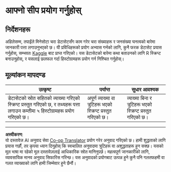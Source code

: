 <!--
CO_OP_TRANSLATOR_METADATA:
{
  "original_hash": "a233d542512136c4dd29aad38ca0175f",
  "translation_date": "2025-08-27T18:25:06+00:00",
  "source_file": "3-Data-Visualization/R/10-visualization-distributions/assignment.md",
  "language_code": "ne"
}
-->
# आफ्नो सीप प्रयोग गर्नुहोस्

## निर्देशनहरू

अहिलेसम्म, तपाईंले मिनेसोटा चरा डेटासेटसँग काम गरेर चरा संख्याहरू र जनसंख्या घनत्वको बारेमा जानकारी पत्ता लगाउनुभएको छ। यी प्रविधिहरूको प्रयोग अभ्यास गर्नको लागि, कुनै फरक डेटासेट प्रयास गर्नुहोस्, सम्भवतः [Kaggle](https://www.kaggle.com/) बाट प्राप्त गरिएको। यस डेटासेटको बारेमा कथा बताउनको लागि R स्क्रिप्ट बनाउनुहोस्, र यसलाई छलफल गर्दा हिस्टोग्रामहरू प्रयोग गर्न निश्चित गर्नुहोस्।

## मूल्यांकन मापदण्ड

उत्कृष्ट | पर्याप्त | सुधार आवश्यक
--- | --- | --- |
डेटासेटको स्रोत सहितको व्याख्या गरिएको स्क्रिप्ट प्रस्तुत गरिएको छ, र तथ्यहरू पत्ता लगाउन कम्तीमा ५ हिस्टोग्रामहरू प्रयोग गरिएको छ। | अपूर्ण व्याख्या वा त्रुटिहरू भएको स्क्रिप्ट प्रस्तुत गरिएको छ। | व्याख्या बिना र त्रुटिहरू भएको स्क्रिप्ट प्रस्तुत गरिएको छ।

---

**अस्वीकरण**:  
यो दस्तावेज़ AI अनुवाद सेवा [Co-op Translator](https://github.com/Azure/co-op-translator) प्रयोग गरेर अनुवाद गरिएको छ। हामी शुद्धताको लागि प्रयास गर्छौं, तर कृपया ध्यान दिनुहोस् कि स्वचालित अनुवादमा त्रुटिहरू वा अशुद्धताहरू हुन सक्छ। यसको मूल भाषा मा रहेको मूल दस्तावेज़लाई आधिकारिक स्रोत मानिनुपर्छ। महत्वपूर्ण जानकारीको लागि, व्यावसायिक मानव अनुवाद सिफारिस गरिन्छ। यस अनुवादको प्रयोगबाट उत्पन्न हुने कुनै पनि गलतफहमी वा गलत व्याख्याको लागि हामी जिम्मेवार हुने छैनौं।